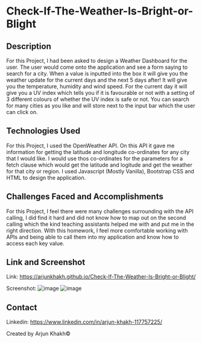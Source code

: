 # Check-If-The-Weather-Is-Bright-or-Blight

## Description

For this Project, I had been asked to design a Weather Dashboard for the user. The user would come onto the application and see a form saying to search for a city. When a value is inputted into the box it will give you the weather update for the current days and the next 5 days after! It will give you the temperature, humidity and wind speed. For the current day it will give you a UV index which tells you if it is favourable or not with a setting of 3 different colours of whether the UV index is safe or not. You can search for many cities as you like and will store next to the input bar which the user can click on. 

## Technologies Used

For this Project, I used the OpenWeather API. On this API it gave me information for getting the latitude and longitude co-ordinates for any city that I would like. I would use thos co-ordinates for the parameters for a fetch clause which would get the latitude and logitude and get the weather for that city or region. I used Javascript (Mostly Vanilla),  Bootstrap CSS and HTML to design the application.

## Challenges Faced and Accomplishments

For this Project, I feel there were many challenges surrounding with the API calling, I did find it hard and did not know how to map out on the second calling which the kind teaching assistants helped me with and put me in the right direction. With this homework, I feel more comfortable working with APIs and being able to call them into my application and know how to access each key value.

## Link and Screenshot

Link: https://arjunkhakh.github.io/Check-If-The-Weather-Is-Bright-or-Blight/

Screenshot:
![image](https://user-images.githubusercontent.com/44465378/151670600-5a3a97e1-abec-4b92-9d25-72e5121ecb0e.png)
![image](https://user-images.githubusercontent.com/44465378/153759991-f17264dc-39c5-444d-912e-1dd49d1883a0.png)

## Contact

Linkedin: https://www.linkedin.com/in/arjun-khakh-117757225/

Created by Arjun Khakh©
